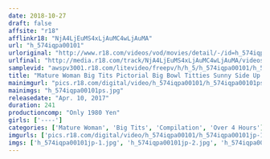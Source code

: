 ```yaml
---
date: 2018-10-27
draft: false
affsite: "r18"
afflinkr18: "NjA4LjEuMS4xLjAuMC4wLjAuMA"
url: "h_574iqpa00101"
urloriginal: "http://www.r18.com/videos/vod/movies/detail/-/id=h_574iqpa00101"
urlfinal: "http://media.r18.com/track/NjA4LjEuMS4xLjAuMC4wLjAuMA/videos/vod/movies/detail/-/id=h_574iqpa00101"
samplevid: "awspv3001.r18.com/litevideo/freepv/h/h_5/h_574iqpa00101/h_574iqpa00101_dmb_w.mp4"
title: "Mature Woman Big Tits Pictorial Big Bowl Titties Sunny Side Up Titties Rocket Titties THE BEST 40 Ladies/4 Hours"
mainimgurl: "pics.r18.com/digital/video/h_574iqpa00101/h_574iqpa00101ps.jpg"
mainimgs: "h_574iqpa00101ps.jpg"
releasedate: "Apr. 10, 2017"
duration: 241
productioncomp: "Only 1980 Yen"
girls: ['----']
categories: ['Mature Woman', 'Big Tits', 'Compilation', 'Over 4 Hours']
imgurls: ['pics.r18.com/digital/video/h_574iqpa00101/h_574iqpa00101jp-1.jpg', 'pics.r18.com/digital/video/h_574iqpa00101/h_574iqpa00101jp-2.jpg', 'pics.r18.com/digital/video/h_574iqpa00101/h_574iqpa00101jp-3.jpg', 'pics.r18.com/digital/video/h_574iqpa00101/h_574iqpa00101jp-4.jpg', 'pics.r18.com/digital/video/h_574iqpa00101/h_574iqpa00101jp-5.jpg', 'pics.r18.com/digital/video/h_574iqpa00101/h_574iqpa00101jp-6.jpg', 'pics.r18.com/digital/video/h_574iqpa00101/h_574iqpa00101jp-7.jpg', 'pics.r18.com/digital/video/h_574iqpa00101/h_574iqpa00101jp-8.jpg', 'pics.r18.com/digital/video/h_574iqpa00101/h_574iqpa00101jp-9.jpg', 'pics.r18.com/digital/video/h_574iqpa00101/h_574iqpa00101jp-10.jpg', 'pics.r18.com/digital/video/h_574iqpa00101/h_574iqpa00101jp-11.jpg', 'pics.r18.com/digital/video/h_574iqpa00101/h_574iqpa00101jp-12.jpg', 'pics.r18.com/digital/video/h_574iqpa00101/h_574iqpa00101jp-13.jpg', 'pics.r18.com/digital/video/h_574iqpa00101/h_574iqpa00101jp-14.jpg', 'pics.r18.com/digital/video/h_574iqpa00101/h_574iqpa00101jp-15.jpg', 'pics.r18.com/digital/video/h_574iqpa00101/h_574iqpa00101jp-16.jpg', 'pics.r18.com/digital/video/h_574iqpa00101/h_574iqpa00101jp-17.jpg', 'pics.r18.com/digital/video/h_574iqpa00101/h_574iqpa00101jp-18.jpg', 'pics.r18.com/digital/video/h_574iqpa00101/h_574iqpa00101jp-19.jpg', 'pics.r18.com/digital/video/h_574iqpa00101/h_574iqpa00101jp-20.jpg']
imgs: ['h_574iqpa00101jp-1.jpg', 'h_574iqpa00101jp-2.jpg', 'h_574iqpa00101jp-3.jpg', 'h_574iqpa00101jp-4.jpg', 'h_574iqpa00101jp-5.jpg', 'h_574iqpa00101jp-6.jpg', 'h_574iqpa00101jp-7.jpg', 'h_574iqpa00101jp-8.jpg', 'h_574iqpa00101jp-9.jpg', 'h_574iqpa00101jp-10.jpg', 'h_574iqpa00101jp-11.jpg', 'h_574iqpa00101jp-12.jpg', 'h_574iqpa00101jp-13.jpg', 'h_574iqpa00101jp-14.jpg', 'h_574iqpa00101jp-15.jpg', 'h_574iqpa00101jp-16.jpg', 'h_574iqpa00101jp-17.jpg', 'h_574iqpa00101jp-18.jpg', 'h_574iqpa00101jp-19.jpg', 'h_574iqpa00101jp-20.jpg']
---
```


